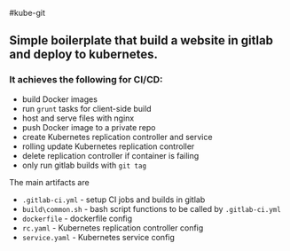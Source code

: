 #kube-git
## Simple boilerplate that build a website in gitlab and deploy to kubernetes.

### It achieves the following for CI/CD:
- build Docker images
- run `grunt` tasks for client-side build
- host and serve files with nginx
- push Docker image to a private repo
- create Kubernetes replication controller and service
- rolling update Kubernetes replication controller
- delete replication controller if container is failing
- only run gitlab builds with `git tag`


The main artifacts are
- `.gitlab-ci.yml` - setup CI jobs and builds in gitlab
- `build\common.sh` - bash script functions to be called by `.gitlab-ci.yml`
- `dockerfile` - dockerfile config
- `rc.yaml` - Kubernetes replication controller config
- `service.yaml` - Kubernetes service config








